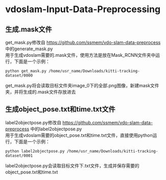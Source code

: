 # vdoslam-Input-Data-Preprocessing
## 生成.mask文件
get_mask.py修改自 https://github.com/ssmem/vdo-slam-data-preprocess 中的generate_mask.py  
用于生成vdoslam需要的.mask文件，使用方法是放在Mask_RCNN文件夹中运行，下面是一个示例：
```shell
python get_mask.py /home/usr_name/Downloads/kitti-tracking-dataset/0000
```
get_mask.py将会读取目标文件夹image_0下的全部.png图像，新建mask文件夹，并将生成的.mask文件存放进去
## 生成object_pose.txt和time.txt文件
label2objectpose.py修改自 https://github.com/ssmem/vdo-slam-data-preprocess 中的label2objectpose.py  
用于生成vdoslam需要的object_pose.txt和time.txt文件，直接使用python运行，下面是一个示例：
```shell
python label2objectpose.py /home/usr_name/Downloads/kitti-tracking-dataset/0001
```
label2objectpose.py会读取目标文件下.txt文件，生成并保存需要的object_pose.txt和time.txt
